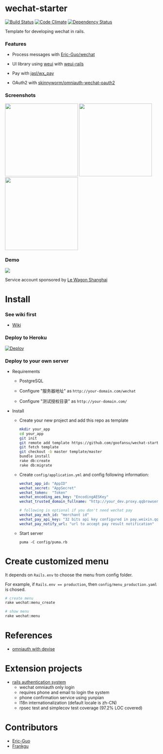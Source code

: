 # wechat-starter

[![Build Status][travis-badge]][travis]
[![Code Climate](https://codeclimate.com/github/goofansu/wechat-starter/badges/gpa.svg)](https://codeclimate.com/github/goofansu/wechat-starter)
[![Dependency Status](https://gemnasium.com/badges/github.com/goofansu/wechat-starter.svg)](https://gemnasium.com/github.com/goofansu/wechat-starter)

Template for developing wechat in rails.

### Features

* Process messages with [Eric-Guo/wechat](https://github.com/Eric-Guo/wechat)

* UI library using [weui](https://github.com/weui/weui) with [weui-rails](https://github.com/Eric-Guo/weui-rails)

* Pay with [jasl/wx_pay](https://github.com/jasl/wx_pay)

* OAuth2 with [skinnyworm/omniauth-wechat-oauth2](https://github.com/skinnyworm/omniauth-wechat-oauth2)

### Screenshots

<img src="http://i.imgur.com/WimbzPX.png" width="240">
<img src="http://i.imgur.com/urwmWZv.png" width="240">
<img src="http://i.imgur.com/UPw6FRc.png" width="240">

### Demo

<img src="http://onrroy52y.bkt.clouddn.com/20170410223715_TvCyRq_1491834768.jpeg">

Service account sponsored by [Le Wagon Shanghai](https://www.lewagon.com/shanghai)

# Install

### See wiki first

* [Wiki](https://github.com/goofansu/wechat-starter/wiki)

### Deploy to Heroku

[![Deploy](https://www.herokucdn.com/deploy/button.svg)](https://heroku.com/deploy)

### Deploy to your own server

* Requirements

    * PostgreSQL

    * Configure "服务器地址" as `http://your-domain.com/wechat`

    * Configure "测试授权目录" as `http://your-domain.com/`

* Install

    * Create your new project and add this repo as template
    
        ``` bash
        mkdir your_app
        cd your_app
        git init
        git remote add template https://github.com/goofansu/wechat-starter.git
        git fetch template
        git checkout -b master template/master
        bundle install
        rake db:create
        rake db:migrate
        ```

    * Create `config/application.yml` and config following information:

        ``` yaml
        wechat_app_id: "AppID"
        wechat_secret: "AppSecret"
        wechat_token:  "Token"
        wechat_encoding_aes_key: "EncodingAESKey"
        wechat_trusted_domain_fullname: "http://your_dev.proxy.qqbrowser.cc"

        # following is optional if you don't need wechat pay
        wechat_pay_mch_id: "merchant id"
        wechat_pay_api_key: "32 bits api key configured in pay.weixin.qq.com"
        wechat_pay_notify_url: "url to accept pay result notification"
        ```

    * Start server

        `puma -C config/puma.rb`

# Create customized menu

It depends on `Rails.env` to choose the menu from config folder.

For example, if `Rails.env == production`, then `config/menu_production.yaml` is chosed.

``` bash
# create menu
rake wechat:menu_create

# show menu
rake wechat:menu
```

# References

* [omniauth with devise](https://github.com/plataformatec/devise/wiki/OmniAuth:-Overview)

# Extension projects

* [rails authentication system](https://github.com/frankgu/rails_authentication_system)
    - wechat omniauth only login
    - requires phone and email to login the system
    - phone confirmation service using yunpian
    - I18n internationalization (default locale is zh-CN)
    - rpsec test and simplecov test coverage (97.2% LOC covered)

# Contributors

* [Eric-Guo](https://github.com/Eric-Guo)
* [Frankgu](https://github.com/frankgu)

[travis-badge]: https://travis-ci.org/goofansu/wechat-starter.svg
[travis]: https://travis-ci.org/goofansu/wechat-starter

